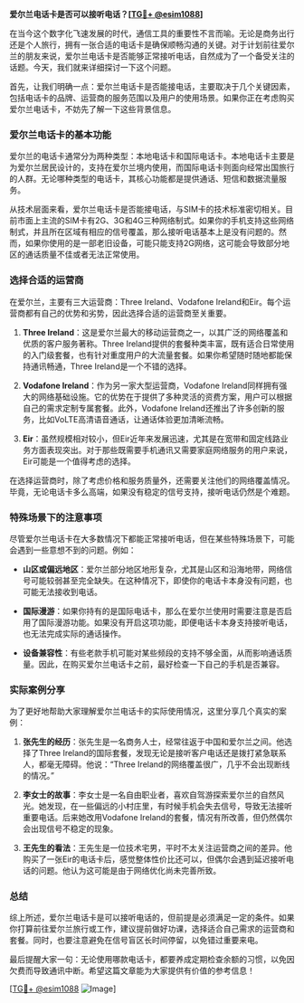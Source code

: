 **爱尔兰电话卡是否可以接听电话？[[TG💪+ @esim1088](https://t.me/s/esim1088)]**

在当今这个数字化飞速发展的时代，通信工具的重要性不言而喻。无论是商务出行还是个人旅行，拥有一张合适的电话卡是确保顺畅沟通的关键。对于计划前往爱尔兰的朋友来说，爱尔兰电话卡是否能够正常接听电话，自然成为了一个备受关注的话题。今天，我们就来详细探讨一下这个问题。

首先，让我们明确一点：爱尔兰电话卡是否能接电话，主要取决于几个关键因素，包括电话卡的品牌、运营商的服务范围以及用户的使用场景。如果你正在考虑购买爱尔兰电话卡，不妨先了解一下这些背景信息。

### 爱尔兰电话卡的基本功能

爱尔兰的电话卡通常分为两种类型：本地电话卡和国际电话卡。本地电话卡主要是为爱尔兰居民设计的，支持在爱尔兰境内使用，而国际电话卡则面向经常出国旅行的人群。无论哪种类型的电话卡，其核心功能都是提供通话、短信和数据流量服务。

从技术层面来看，爱尔兰电话卡是否能接电话，与SIM卡的技术标准密切相关。目前市面上主流的SIM卡有2G、3G和4G三种网络制式。如果你的手机支持这些网络制式，并且所在区域有相应的信号覆盖，那么接听电话基本上是没有问题的。然而，如果你使用的是一部老旧设备，可能只能支持2G网络，这可能会导致部分地区的通话质量不佳或者无法正常使用。

### 选择合适的运营商

在爱尔兰，主要有三大运营商：Three Ireland、Vodafone Ireland和Eir。每个运营商都有自己的优势和劣势，因此选择合适的运营商至关重要。

1. **Three Ireland**：这是爱尔兰最大的移动运营商之一，以其广泛的网络覆盖和优质的客户服务著称。Three Ireland提供的套餐种类丰富，既有适合日常使用的入门级套餐，也有针对重度用户的大流量套餐。如果你希望随时随地都能保持通讯畅通，Three Ireland是一个不错的选择。

2. **Vodafone Ireland**：作为另一家大型运营商，Vodafone Ireland同样拥有强大的网络基础设施。它的优势在于提供了多种灵活的资费方案，用户可以根据自己的需求定制专属套餐。此外，Vodafone Ireland还推出了许多创新的服务，比如VoLTE高清语音通话，让通话体验更加清晰流畅。

3. **Eir**：虽然规模相对较小，但Eir近年来发展迅速，尤其是在宽带和固定线路业务方面表现突出。对于那些既需要手机通讯又需要家庭网络服务的用户来说，Eir可能是一个值得考虑的选择。

在选择运营商时，除了考虑价格和服务质量外，还需要关注他们的网络覆盖情况。毕竟，无论电话卡多么高端，如果没有稳定的信号支持，接听电话仍然是个难题。

### 特殊场景下的注意事项

尽管爱尔兰电话卡在大多数情况下都能正常接听电话，但在某些特殊场景下，可能会遇到一些意想不到的问题。例如：

- **山区或偏远地区**：爱尔兰部分地区地形复杂，尤其是山区和沿海地带，网络信号可能较弱甚至完全缺失。在这种情况下，即使你的电话卡本身没有问题，也可能无法接收到电话。
  
- **国际漫游**：如果你持有的是国际电话卡，那么在爱尔兰使用时需要注意是否启用了国际漫游功能。如果没有开启这项功能，即便电话卡本身支持接听电话，也无法完成实际的通话操作。

- **设备兼容性**：有些老款手机可能对某些频段的支持不够全面，从而影响通话质量。因此，在购买爱尔兰电话卡之前，最好检查一下自己的手机是否兼容。

### 实际案例分享

为了更好地帮助大家理解爱尔兰电话卡的实际使用情况，这里分享几个真实的案例：

1. **张先生的经历**：张先生是一名商务人士，经常往返于中国和爱尔兰之间。他选择了Three Ireland的国际套餐，发现无论是接听客户电话还是拨打紧急联系人，都毫无障碍。他说：“Three Ireland的网络覆盖很广，几乎不会出现断线的情况。”

2. **李女士的故事**：李女士是一名自由职业者，喜欢自驾游探索爱尔兰的自然风光。她发现，在一些偏远的小村庄里，有时候手机会失去信号，导致无法接听重要电话。后来她改用Vodafone Ireland的套餐，情况有所改善，但仍然偶尔会出现信号不稳定的现象。

3. **王先生的看法**：王先生是一位技术宅男，平时不太关注运营商之间的差异。他购买了一张Eir的电话卡后，感觉整体性价比还可以，但偶尔会遇到延迟接听电话的问题。他认为这可能是由于网络优化尚未完善所致。

### 总结

综上所述，爱尔兰电话卡是可以接听电话的，但前提是必须满足一定的条件。如果你打算前往爱尔兰旅行或工作，建议提前做好功课，选择适合自己需求的运营商和套餐。同时，也要注意避免在信号盲区长时间停留，以免错过重要来电。

最后提醒大家一句：无论使用哪款电话卡，都要养成定期检查余额的习惯，以免因欠费而导致通讯中断。希望这篇文章能为大家提供有价值的参考信息！

[[TG💪+ @esim1088](https://t.me/s/esim1088) ![Image](https://i.postimg.cc/4NQfJmqS/Snipaste-2025-05-13-00-14-12.png)]